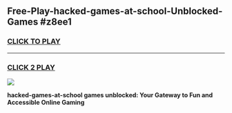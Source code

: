 
## Free-Play-hacked-games-at-school-Unblocked-Games #z8ee1
<h3>
<a href="https://news.freeplayer.one?title=hacked-games-at-school&ref=8M">CLICK TO PLAY</a></h3>
<hr>

<h3>
<a href="https://news.freeplayer.one?title=hacked-games-at-school&ref=8M">CLICK 2 PLAY</a>
  
</h3>

<a href="https://news.freeplayer.one?title=hacked-games-at-school&ref=8M"><img src="https://clearcache.store/games.png"></a>


**hacked-games-at-school games unblocked: Your Gateway to Fun and Accessible Online Gaming**
